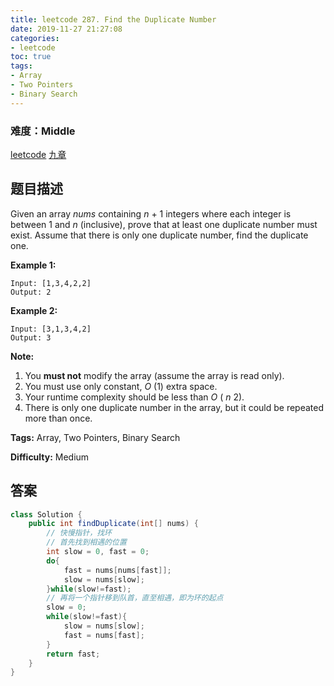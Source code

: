 ```yaml
---
title: leetcode 287. Find the Duplicate Number
date: 2019-11-27 21:27:08
categories:
- leetcode
toc: true
tags:
- Array
- Two Pointers
- Binary Search
---
```

### 难度：Middle

<a href="https://leetcode.com/problems/find-the-duplicate-number/">leetcode</a>
<a href="https://www.jiuzhang.com/solution/find-the-duplicate-number/">九章</a>
## 题目描述
Given an array _nums_ containing _n_ \+ 1 integers where each integer is
between 1 and _n_ (inclusive), prove that at least one duplicate number must
exist. Assume that there is only one duplicate number, find the duplicate one.

**Example 1:**
        
    Input: [1,3,4,2,2]
    Output: 2
    

**Example 2:**
        
    Input: [3,1,3,4,2]
    Output: 3

**Note:**

  1. You **must not** modify the array (assume the array is read only).
  2. You must use only constant, _O_ (1) extra space.
  3. Your runtime complexity should be less than _O_ ( _n_ 2).
  4. There is only one duplicate number in the array, but it could be repeated more than once.


**Tags:** Array, Two Pointers, Binary Search

**Difficulty:** Medium
## 答案
<!--more-->
```java
class Solution {
    public int findDuplicate(int[] nums) {
        // 快慢指针，找环
        // 首先找到相遇的位置
        int slow = 0, fast = 0;
        do{
            fast = nums[nums[fast]];
            slow = nums[slow];
        }while(slow!=fast);
        // 再将一个指针移到队首，直至相遇，即为环的起点
        slow = 0;
        while(slow!=fast){
            slow = nums[slow];
            fast = nums[fast];
        }
        return fast;
    }
}
```
